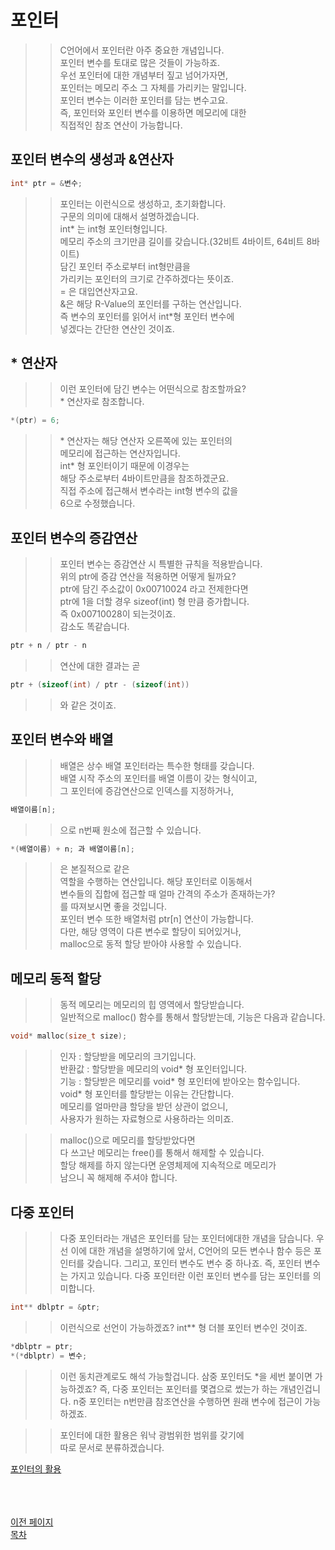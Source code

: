 # 포인터 

>> C언어에서 포인터란 아주 중요한 개념입니다.  
>> 포인터 변수를 토대로 많은 것들이 가능하죠.  
>> 우선 포인터에 대한 개념부터 짚고 넘어가자면,   
>> 포인터는 메모리 주소 그 자체를 가리키는 말입니다.  
>> 포인터 변수는 이러한 포인터를 담는 변수고요.  
>> 즉, 포인터와 포인터 변수를 이용하면 메모리에 대한  
>> 직접적인 참조 연산이 가능합니다. 

## 포인터 변수의 생성과 &연산자
```C
int* ptr = &변수;
```
>> 포인터는 이런식으로 생성하고, 초기화합니다.  
>> 구문의 의미에 대해서 설명하겠습니다.  
>> int* 는 int형 포인터형입니다.  
>> 메모리 주소의 크기만큼 길이를 갖습니다.(32비트 4바이트, 64비트 8바이트)  
>> 담긴 포인터 주소로부터 int형만큼을  
>> 가리키는 포인터의 크기로 간주하겠다는 뜻이죠.  
>> \= 은 대입연산자고요.  
>> &은 해당 R-Value의 포인터를 구하는 연산입니다.  
>> 즉 변수의 포인터를 읽어서 int\*형 포인터 변수에  
>> 넣겠다는 간단한 연산인 것이죠.  

## * 연산자 
>> 이런 포인터에 담긴 변수는 어떤식으로 참조할까요?  
>> \* 연산자로 참조합니다.  
```C
*(ptr) = 6;
```
>> \* 연산자는 해당 연산자 오른쪽에 있는 포인터의   
>> 메모리에 접근하는 연산자입니다.  
>> int* 형 포인터이기 때문에 이경우는   
>> 해당 주소로부터 4바이트만큼을 참조하겠군요.  
>> 직접 주소에 접근해서 변수라는 int형 변수의 값을  
>> 6으로 수정했습니다.  

## 포인터 변수의 증감연산
>> 포인터 변수는 증감연산 시 특별한 규칙을 적용받습니다.  
>> 위의 ptr에 증감 연산을 적용하면 어떻게 될까요?  
>> ptr에 담긴 주소값이 0x00710024 라고 전제한다면  
>> ptr에 1을 더할 경우 sizeof(int) 형 만큼 증가합니다.  
>> 즉 0x00710028이 되는것이죠.  
>> 감소도 똑같습니다.  
```C
ptr + n / ptr - n 
```
>> 연산에 대한 결과는 곧  
```C 
ptr + (sizeof(int) / ptr - (sizeof(int)) 
```
>> 와 같은 것이죠.  

## 포인터 변수와 배열  
>> 배열은 상수 배열 포인터라는 특수한 형태를 갖습니다.  
>> 배열 시작 주소의 포인터를 배열 이름이 갖는 형식이고,  
>> 그 포인터에 증감연산으로 인덱스를 지정하거나,
```C
배열이름[n];
```
>> 으로 n번째 원소에 접근할 수 있습니다. 
```C 
*(배열이름) + n; 과 배열이름[n]; 
```
>> 은 본질적으로 같은  
>> 역할을 수행하는 연산입니다. 해당 포인터로 이동해서  
>> 변수들의 집합에 접근할 때 얼마 간격의 주소가 존재하는가?  
>> 를 따져보시면 좋을 것입니다.  
>> 포인터 변수 또한 배열처럼 ptr[n] 연산이 가능합니다.  
>> 다만, 해당 영역이 다른 변수로 할당이 되어있거나,  
>> malloc으로 동적 할당 받아야 사용할 수 있습니다.  
  
## 메모리 동적 할당
>> 동적 메모리는 메모리의 힙 영역에서 할당받습니다.  
>> 일반적으로 malloc() 함수를 통해서 할당받는데, 기능은 다음과 같습니다.  
```C
void* malloc(size_t size);
```
>> 인자 : 할당받을 메모리의 크기입니다.  
>> 반환값 : 할당받을 메모리의 void* 형 포인터입니다.  
>> 기능 : 할당받은 메모리를 void* 형 포인터에 받아오는 함수입니다.  
>> void* 형 포인터를 할당받는 이유는 간단합니다.  
>> 메모리를 얼마만큼 할당을 받던 상관이 없으니,   
>> 사용자가 원하는 자료형으로 사용하라는 의미죠.  

>> malloc()으로 메모리를 할당받았다면  
>> 다 쓰고난 메모리는 free()를 통해서 해제할 수 있습니다.  
>> 할당 해제를 하지 않는다면 운영체제에 지속적으로 메모리가  
>> 남으니 꼭 해제해 주셔야 합니다.  

## 다중 포인터
>> 다중 포인터라는 개념은
>> 포인터를 담는 포인터에대한 개념을 담습니다.
>> 우선 이에 대한 개념을 설명하기에 앞서, C언어의 모든
>> 변수나 함수 등은 포인터를 갖습니다.
>> 그리고, 포인터 변수도 변수 중 하나죠.
>> 즉, 포인터 변수는 가지고 있습니다.
>> 다중 포인터란 이런 포인터 변수를 담는 포인터를 의미합니다.
```C
int** dblptr = &ptr;
```
>> 이런식으로 선언이 가능하겠죠?
>> int** 형 더블 포인터 변수인 것이죠.
```C
*dblptr = ptr;
*(*dblptr) = 변수;
```
>> 이런 동치관계로도 해석 가능할겁니다.
>> 삼중 포인터도 \*을 세번 붙이면 가능하겠죠?
>> 즉, 다중 포인터는 포인터를 몇겹으로 썼는가 하는 개념인겁니다.
>> n중 포인터는 n번만큼 참조연산을 수행하면 원래 변수에 접근이 가능하겠죠.


>> 포인터에 대한 활용은 워낙 광범위한 범위를 갖기에  
>> 따로 문서로 분류하겠습니다.  

  [포인터의 활용](https://github.com/Nighthom/Files/tree/main/Study/C/lesson/Pointer/%ED%8F%AC%EC%9D%B8%ED%84%B0%20%ED%99%9C%EC%9A%A9)  
  
  
  <br><br><br>
  [이전 페이지](https://github.com/Nighthom/Files/tree/main/Study/C/lesson/%EB%B0%98%EB%B3%B5%EB%AC%B8)  
  [목차](https://github.com/Nighthom/Files/tree/main/Study/C)  
